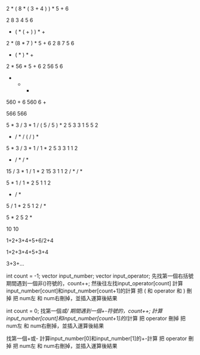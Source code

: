 2 * ( 8 * ( 3 + 4 ) ) * 5 + 6

2 8 3 4 5 6
* ( * ( + ) ) * +

2 * (8 * 7 ) * 5 + 6
2 8 7 5 6
* ( * ) * +

2 * 56 * 5 + 6
2 56 5 6
* * +

560 + 6
560 6
+

566
566


5 * 3 / 3 * 1 /  ( 5 / 5 ) * 2
5 3 3 1 5 5 2
* / * /  ( / ) *

5 * 3 / 3 * 1 / 1 * 2
5 3 3 1 1 2
* / * /  *

15 / 3 * 1 / 1 * 2
15 3 1 1 2
/ * /  *

5 * 1 / 1 * 2
5 1 1 2
* / *

5 / 1 * 2
5 1 2
/ *

5 * 2
5 2
*

10
10


1+2+3+4+5+6/2+4

1+2+3+4+5+3+4

3+3+...

int count = -1;
vector<int> input_number;
vector<char> input_operator;
先找第一個右括號
期間遇到一個非()符號的，count++;
然後往左找input_operator[count]
計算input_number[count]和input_number[count+1]的計算
把 ( 和 operator 和 ) 刪掉
把 num左 和 num右刪掉，並插入運算後結果

int count = 0;
找第一個*或/
期間遇到一個+-符號的，count++;
計算input_number[count]和input_number[count+1]的*/計算
把  operator 刪掉
把 num左 和 num右刪掉，並插入運算後結果

找第一個+或-
計算input_number[0]和input_number[1]的+-計算
把  operator 刪掉
把 num左 和 num右刪掉，並插入運算後結果